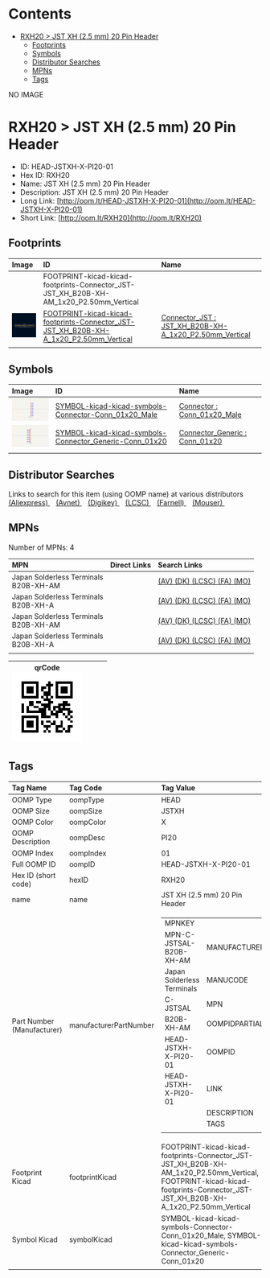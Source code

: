 



Contents
========

* [RXH20 > JST XH (2.5 mm) 20 Pin Header](#rxh20--jst-xh-25-mm-20-pin-header)
	* [Footprints](#footprints)
	* [Symbols](#symbols)
	* [Distributor Searches](#distributor-searches)
	* [MPNs](#mpns)
	* [Tags](#tags)
  
NO IMAGE  
# RXH20 > JST XH (2.5 mm) 20 Pin Header

- ID: HEAD-JSTXH-X-PI20-01
- Hex ID: RXH20
- Name: JST XH (2.5 mm) 20 Pin Header
- Description: JST XH (2.5 mm) 20 Pin Header
- Long Link: [http://oom.lt/HEAD-JSTXH-X-PI20-01](http://oom.lt/HEAD-JSTXH-X-PI20-01)
- Short Link: [http://oom.lt/RXH20](http://oom.lt/RXH20)

## Footprints
  

|Image|ID|Name|
| :--- | :--- | :--- |
||FOOTPRINT-kicad-kicad-footprints-Connector_JST-JST_XH_B20B-XH-AM_1x20_P2.50mm_Vertical||
|[![](https://raw.githubusercontent.com/oomlout/oomlout_OOMP_eda_V2/main/FOOTPRINT/kicad/kicad-footprints/Connector_JST/JST_XH_B20B-XH-A_1x20_P2.50mm_Vertical/image_140.png)](https://github.com/oomlout/oomlout_OOMP_eda_V2/tree/main/FOOTPRINT/kicad/kicad-footprints/Connector_JST/JST_XH_B20B-XH-A_1x20_P2.50mm_Vertical/)|[FOOTPRINT-kicad-kicad-footprints-Connector_JST-JST_XH_B20B-XH-A_1x20_P2.50mm_Vertical](https://github.com/oomlout/oomlout_OOMP_eda_V2/tree/main/FOOTPRINT/kicad/kicad-footprints/Connector_JST/JST_XH_B20B-XH-A_1x20_P2.50mm_Vertical/)|[Connector_JST : JST_XH_B20B-XH-A_1x20_P2.50mm_Vertical](https://github.com/oomlout/oomlout_OOMP_eda_V2/tree/main/FOOTPRINT/kicad/kicad-footprints/Connector_JST/JST_XH_B20B-XH-A_1x20_P2.50mm_Vertical/)|
||||

## Symbols
  

|Image|ID|Name|
| :--- | :--- | :--- |
|[![](https://raw.githubusercontent.com/oomlout/oomlout_OOMP_eda_V2/main/SYMBOL/kicad/kicad-symbols/Connector/Conn_01x20_Male/image_140.png)](https://github.com/oomlout/oomlout_OOMP_eda_V2/tree/main/SYMBOL/kicad/kicad-symbols/Connector/Conn_01x20_Male/)|[SYMBOL-kicad-kicad-symbols-Connector-Conn_01x20_Male](https://github.com/oomlout/oomlout_OOMP_eda_V2/tree/main/SYMBOL/kicad/kicad-symbols/Connector/Conn_01x20_Male/)|[Connector : Conn_01x20_Male](https://github.com/oomlout/oomlout_OOMP_eda_V2/tree/main/SYMBOL/kicad/kicad-symbols/Connector/Conn_01x20_Male/)|
|[![](https://raw.githubusercontent.com/oomlout/oomlout_OOMP_eda_V2/main/SYMBOL/kicad/kicad-symbols/Connector_Generic/Conn_01x20/image_140.png)](https://github.com/oomlout/oomlout_OOMP_eda_V2/tree/main/SYMBOL/kicad/kicad-symbols/Connector_Generic/Conn_01x20/)|[SYMBOL-kicad-kicad-symbols-Connector_Generic-Conn_01x20](https://github.com/oomlout/oomlout_OOMP_eda_V2/tree/main/SYMBOL/kicad/kicad-symbols/Connector_Generic/Conn_01x20/)|[Connector_Generic : Conn_01x20](https://github.com/oomlout/oomlout_OOMP_eda_V2/tree/main/SYMBOL/kicad/kicad-symbols/Connector_Generic/Conn_01x20/)|
||||

## Distributor Searches
  
Links to search for this item (using OOMP name) at various distributors  
[(Aliexpress) ](https://www.aliexpress.com/wholesale?SearchText=1117JST+XH+2.5+mm+20+Pin+Header)&nbsp;&nbsp;&nbsp;[(Avnet) ](https://www.avnet.com/shop/us/search/JST+XH+2.5+mm+20+Pin+Header)&nbsp;&nbsp;&nbsp;[(Digikey) ](https://www.digikey.co.uk/en/products/result?s=JST+XH+2.5+mm+20+Pin+Header)&nbsp;&nbsp;&nbsp;[(LCSC) ](https://www.lcsc.com/search?q=JST+XH+2.5+mm+20+Pin+Header)&nbsp;&nbsp;&nbsp;[(Farnell) ](https://uk.farnell.com/search?st=JST+XH+2.5+mm+20+Pin+Header)&nbsp;&nbsp;&nbsp;[(Mouser) ](https://www.mouser.com/c/?q=JST+XH+2.5+mm+20+Pin+Header)&nbsp;&nbsp;&nbsp;
## MPNs
  
Number of MPNs: 4  

|MPN|Direct Links|Search Links|
| :--- | :--- | :--- |
|Japan Solderless Terminals<br>B20B-XH-AM||[(AV) ](https://www.avnet.com/shop/us/search/B20B-XH-AM)[(DK) ](https://www.digikey.co.uk/products/en?keywords=B20B-XH-AM)[(LCSC) ](https://www.lcsc.com/search?q=B20B-XH-AM)[(FA) ](https://uk.farnell.com/search?st=B20B-XH-AM)[(MO) ](https://www.mouser.com/c/?q=B20B-XH-AM)|
|Japan Solderless Terminals<br>B20B-XH-A||[(AV) ](https://www.avnet.com/shop/us/search/B20B-XH-A)[(DK) ](https://www.digikey.co.uk/products/en?keywords=B20B-XH-A)[(LCSC) ](https://www.lcsc.com/search?q=B20B-XH-A)[(FA) ](https://uk.farnell.com/search?st=B20B-XH-A)[(MO) ](https://www.mouser.com/c/?q=B20B-XH-A)|
|Japan Solderless Terminals<br>B20B-XH-AM||[(AV) ](https://www.avnet.com/shop/us/search/B20B-XH-AM)[(DK) ](https://www.digikey.co.uk/products/en?keywords=B20B-XH-AM)[(LCSC) ](https://www.lcsc.com/search?q=B20B-XH-AM)[(FA) ](https://uk.farnell.com/search?st=B20B-XH-AM)[(MO) ](https://www.mouser.com/c/?q=B20B-XH-AM)|
|Japan Solderless Terminals<br>B20B-XH-A||[(AV) ](https://www.avnet.com/shop/us/search/B20B-XH-A)[(DK) ](https://www.digikey.co.uk/products/en?keywords=B20B-XH-A)[(LCSC) ](https://www.lcsc.com/search?q=B20B-XH-A)[(FA) ](https://uk.farnell.com/search?st=B20B-XH-A)[(MO) ](https://www.mouser.com/c/?q=B20B-XH-A)|
||||
  

|qrCode<br>[![](https://raw.githubusercontent.com/oomlout/oomlout_OOMP_parts_V2/main/HEAD/JSTXH/X/PI20/01/qrCode_140.png)](https://github.com/oomlout/oomlout_OOMP_parts_V2/tree/main/HEAD/JSTXH/X/PI20/01/qrCode.png)||||
| :---: | :---: | :---: | :---: |

## Tags
  

|Tag Name|Tag Code|Tag Value|
| :--- | :--- | :--- |
|OOMP Type|oompType|HEAD|
|OOMP Size|oompSize|JSTXH|
|OOMP Color|oompColor|X|
|OOMP Description|oompDesc|PI20|
|OOMP Index|oompIndex|01|
|Full OOMP ID|oompID|HEAD-JSTXH-X-PI20-01|
|Hex ID (short code)|hexID|RXH20|
|name|name|JST XH (2.5 mm) 20 Pin Header|
|Part Number (Manufacturer)|manufacturerPartNumber|<table><tr><td>MPNKEY</td></tr><tr><td> MPN-C-JSTSAL-B20B-XH-AM</td><td> MANUFACTURER</td></tr><tr><td> Japan Solderless Terminals</td><td> MANUCODE</td></tr><tr><td> C-JSTSAL</td><td> MPN</td></tr><tr><td> B20B-XH-AM</td><td> OOMPIDPARTIAL</td></tr><tr><td> HEAD-JSTXH-X-PI20-01</td><td> OOMPID</td></tr><tr><td> HEAD-JSTXH-X-PI20-01</td><td> LINK</td></tr><tr><td> </td><td> DESCRIPTION</td></tr><tr><td> </td><td> TAGS</td></tr><tr><td> </td></tr></table></td><td> <table><tr><td>MPNKEY</td></tr><tr><td> MPN-C-JSTSAL-B20B-XH-A</td><td> MANUFACTURER</td></tr><tr><td> Japan Solderless Terminals</td><td> MANUCODE</td></tr><tr><td> C-JSTSAL</td><td> MPN</td></tr><tr><td> B20B-XH-A</td><td> OOMPIDPARTIAL</td></tr><tr><td> HEAD-JSTXH-X-PI20-01</td><td> OOMPID</td></tr><tr><td> HEAD-JSTXH-X-PI20-01</td><td> LINK</td></tr><tr><td> </td><td> DESCRIPTION</td></tr><tr><td> </td><td> TAGS</td></tr><tr><td> </td></tr></table></td><td> <table><tr><td>MPNKEY</td></tr><tr><td> MPN-C-JSTSAL-B20B-XH-AM</td><td> MANUFACTURER</td></tr><tr><td> Japan Solderless Terminals</td><td> MANUCODE</td></tr><tr><td> C-JSTSAL</td><td> MPN</td></tr><tr><td> B20B-XH-AM</td><td> OOMPIDPARTIAL</td></tr><tr><td> HEAD-JSTXH-X-PI20-01</td><td> OOMPID</td></tr><tr><td> HEAD-JSTXH-X-PI20-01</td><td> LINK</td></tr><tr><td> </td><td> DESCRIPTION</td></tr><tr><td> </td><td> TAGS</td></tr><tr><td> </td></tr></table></td><td> <table><tr><td>MPNKEY</td></tr><tr><td> MPN-C-JSTSAL-B20B-XH-A</td><td> MANUFACTURER</td></tr><tr><td> Japan Solderless Terminals</td><td> MANUCODE</td></tr><tr><td> C-JSTSAL</td><td> MPN</td></tr><tr><td> B20B-XH-A</td><td> OOMPIDPARTIAL</td></tr><tr><td> HEAD-JSTXH-X-PI20-01</td><td> OOMPID</td></tr><tr><td> HEAD-JSTXH-X-PI20-01</td><td> LINK</td></tr><tr><td> </td><td> DESCRIPTION</td></tr><tr><td> </td><td> TAGS</td></tr><tr><td> </td></tr></table>|
|Footprint Kicad|footprintKicad|FOOTPRINT-kicad-kicad-footprints-Connector_JST-JST_XH_B20B-XH-AM_1x20_P2.50mm_Vertical, FOOTPRINT-kicad-kicad-footprints-Connector_JST-JST_XH_B20B-XH-A_1x20_P2.50mm_Vertical|
|Symbol Kicad|symbolKicad|SYMBOL-kicad-kicad-symbols-Connector-Conn_01x20_Male, SYMBOL-kicad-kicad-symbols-Connector_Generic-Conn_01x20|
||||
